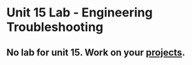 # Unit 15 Lab - Engineering Troubleshooting

## No lab for unit 15. Work on your [projects](./project.md).
